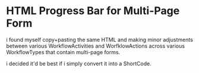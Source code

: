 # HTML Progress Bar for Multi-Page Form
i found myself copy+pasting the same HTML and making minor adjustments between various WorkflowActivities and WorfklowActions across various WorkflowTypes that contain multi-page forms.

i decided it'd be best if i simply convert it into a ShortCode.